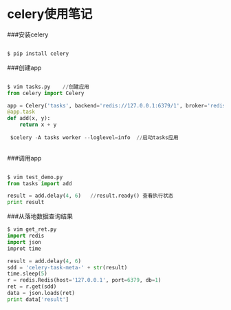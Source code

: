 # celery使用笔记

###安装celery
```python

$ pip install celery

```

###创建app
```python

$ vim tasks.py    //创建应用
from celery import Celery

app = Celery('tasks', backend='redis://127.0.0.1:6379/1', broker='redis://127.0.0.1:6379/0') //backend存储 broker中间件
@app.task
def add(x, y):
    return x + y
    
 $celery -A tasks worker --loglevel=info  //启动tasks应用
 
```
###调用app
```python

$ vim test_demo.py
from tasks import add

result = add.delay(4, 6)   //result.ready() 查看执行状态
print result

```

###从落地数据查询结果
```python
$ vim get_ret.py
import redis
import json
improt time

result = add.delay(4, 6)
sdd = 'celery-task-meta-' + str(result)
time.sleep(5)
r = redis.Redis(host='127.0.0.1', port=6379, db=1)
ret = r.get(sdd)
data = json.loads(ret)
print data['result']

```

